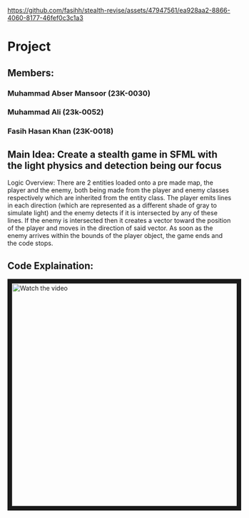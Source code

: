https://github.com/fasihh/stealth-revise/assets/47947561/ea928aa2-8866-4060-8177-46fef0c3c1a3

# Project

## Members:

### Muhammad Abser Mansoor (23K-0030)
### Muhammad Ali (23k-0052)
### Fasih Hasan Khan (23K-0018)

## Main Idea: Create a stealth game in SFML with the light physics and detection being our focus

Logic Overview:
There are 2 entities loaded onto a pre made map, the player and the enemy, both being made from the player and enemy classes respectively which are inherited from the entity class. The player emits lines in each direction (which are represented as a different shade of gray to simulate light) and the enemy detects if it is intersected by any of these lines. If the enemy is intersected then it creates a vector toward the position of the player and moves in the direction of said vector. As soon as the enemy arrives within the bounds of the player object, the game ends and the code stops.

## Code Explaination:

<a href="https://www.youtube.com/watch?v=L8_rDG3zCGM" target="_blank">
 <img src="http://img.youtube.com/vi/qwrpa14n4bs/maxresdefault.jpg" alt="Watch the video" width="900" height="500" border="10" />
</a>
